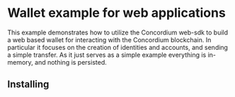 # Wallet example for web applications

This example demonstrates how to utilize the Concordium web-sdk to build a web based wallet for interacting with the Concordium blockchain. In particular
it focuses on the creation of identities and accounts, and sending a simple transfer. As it just serves as a simple example everything is in-memory, and
nothing is persisted.

## Installing


